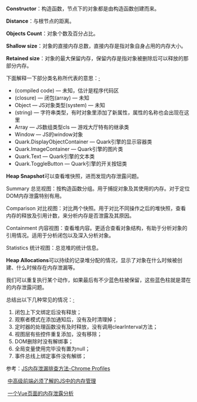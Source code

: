 **Constructor**：构造函数，节点下的对象都是由构造函数创建而来。

**Distance**：与根节点的距离。

**Objects Count**：对象个数及百分占比。

**Shallow size**：对象的直接内存总数，直接内存是指对象自身占用的内存大小。

**Retained size**：对象的最大保留内存，保留内存是指对象被删除后可以释放的那部分内存。

下面解释一下部分类名称所代表的意思：[·](http://caibaojian.com/chrome-profiles.html)

- (compiled code) — 未知，估计是程序代码区
- (closure) — 闭包(array) — 未知
- Object — JS对象类型(system) — 未知
- (string) — 字符串类型，有时对象里添加了新属性，属性的名称也会出现在这里
- Array — JS数组类型cls — 游戏大厅特有的继承类
- Window — JS的window对象
- Quark.DisplayObjectContainer — Quark引擎的显示容器类
- Quark.ImageContainer — Quark引擎的图片类
- Quark.Text — Quark引擎的文本类
- Quark.ToggleButton — Quark引擎的开关按钮类



**Heap Snapshot**可以查看堆快照，进而发现内存泄露问题。

Summary 总览视图：按构造函数分组。用于捕捉对象及其使用的内存。对于定位DOM内存泄露特别有用。

Comparison 对比视图：对比两个快照。用于对比不同操作之后的堆快照，查看内存的释放及引用计数，来分析内存是否泄露及其原因。

Containment 内容视图：查看堆内容。更适合查看对象结构，有助于分析对象的引用情况。适用于分析闭包以及深入分析对象。

Statistics 统计视图：总览堆的统计信息。

**Heap Allocations**可以持续的记录堆分配的情况，显示了对象在什么时候被创建、什么时候存在内存泄漏等。

我们可以重复执行某个动作，如果最后有不少蓝色柱被保留，这些蓝色柱就是潜在的内存泄露问题。



总结出以下几种常见的情况：[·](http://caibaojian.com/chrome-profiles.html)

1. 闭包上下文绑定后没有释放；
2. 观察者模式在添加通知后，没有及时清理掉；
3. 定时器的处理函数没有及时释放，没有调用clearInterval方法；
4. 视图层有些控件重复添加，没有移除；
5. DOM删除时没有解绑事；
6. 全局变量使用完毕没有置为null；
7. 事件总线上绑定事件没有解绑；



参考：[JS内存泄漏排查方法-Chrome Profiles](http://caibaojian.com/chrome-profiles.html)

​           [中高级前端必须了解的JS中的内存管理](https://www.cnblogs.com/chenqf/p/11114879.html)

​           [一个Vue页面的内存泄露分析](https://blog.csdn.net/weixin_38098195/article/details/81135137)

